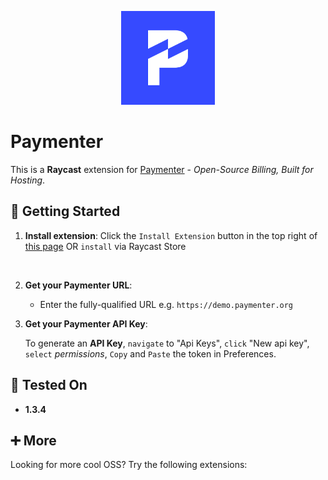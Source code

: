 <p align="center">
    <img src="./assets/paymenter.png" width="150" height="150" />
</p>

# Paymenter

This is a **Raycast** extension for [Paymenter](https://paymenter.org/) - _Open-Source Billing, Built for Hosting_.

## 🚀 Getting Started

1. **Install extension**: Click the `Install Extension` button in the top right of [this page](https://www.raycast.com/xmok/paymenter) OR `install` via Raycast Store

    <a title="Install paymenter Raycast Extension" href="https://www.raycast.com/xmok/paymenter"><img src="https://www.raycast.com/xmok/paymenter/install_button@2x.png?v=1.1" height="64" alt="" style="height: 64px;"></a>

2. **Get your Paymenter URL**:

    - Enter the fully-qualified URL e.g. `https://demo.paymenter.org`

3. **Get your Paymenter API Key**:

    To generate an **API Key**, `navigate` to "Api Keys", `click` "New api key", `select` _permissions_, `Copy` and `Paste` the token in Preferences.

## 🧪 Tested On

- **1.3.4**

## ➕ More

Looking for more cool OSS? Try the following extensions:

<a title="Install appwrite Raycast Extension" href="https://www.raycast.com/xmok/appwrite"><img src="https://www.raycast.com/xmok/appwrite/install_button@2x.png?v=1.1" height="64" alt="" style="height: 64px;"></a>
<a title="Install coolify Raycast Extension" href="https://www.raycast.com/xmok/coolify"><img src="https://www.raycast.com/xmok/coolify/install_button@2x.png?v=1.1" height="64" alt="" style="height: 64px;"></a>
<a title="Install dokploy Raycast Extension" href="https://www.raycast.com/xmok/dokploy"><img src="https://www.raycast.com/xmok/dokploy/install_button@2x.png?v=1.1" height="64" alt="" style="height: 64px;"></a>
<a title="Install neon Raycast Extension" href="https://www.raycast.com/xmok/neon"><img src="https://www.raycast.com/xmok/neon/install_button@2x.png?v=1.1" height="64" alt="" style="height: 64px;"></a>
<a title="Install resend Raycast Extension" href="https://www.raycast.com/xmok/resend"><img src="https://www.raycast.com/xmok/resend/install_button@2x.png?v=1.1" height="64" alt="" style="height: 64px;"></a>
<a title="Install unkey Raycast Extension" href="https://www.raycast.com/xmok/unkey"><img src="https://www.raycast.com/xmok/unkey/install_button@2x.png?v=1.1" height="64" alt="" style="height: 64px;"></a>